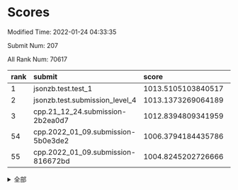 # Scores

Modified Time: 2022-01-24 04:33:35

Submit Num: 207

All Rank Num: 70617

| rank |               submit               |       score        |       sigma        | pk_num |
| :--- | :--------------------------------- | :----------------- | :----------------- | :----- |
| 1    | jsonzb.test.test_1                 | 1013.5105103840517 | 0.8097037095099945 | 1363   |
| 2    | jsonzb.test.submission_level_4     | 1013.1373269064189 | 0.8192575122969867 | 1363   |
| 3    | cpp.21_12_24.submission-2b2ea0d7   | 1012.8394809341959 | 0.8184154078829456 | 1362   |
| 54   | cpp.2022_01_09.submission-5b0e3de2 | 1006.3794184435786 | 0.7377004083862027 | 1364   |
| 55   | cpp.2022_01_09.submission-816672bd | 1004.8245202726666 | 0.7067404384081998 | 1366   |


<details>
<summary>全部</summary>

| rank |                 submit                 |       score        |       sigma        | pk_num |
| :--- | :------------------------------------- | :----------------- | :----------------- | :----- |
| 1    | jsonzb.test.test_1                     | 1013.5105103840517 | 0.8097037095099945 | 1363   |
| 2    | jsonzb.test.submission_level_4         | 1013.1373269064189 | 0.8192575122969867 | 1363   |
| 3    | cpp.21_12_24.submission-2b2ea0d7       | 1012.8394809341959 | 0.8184154078829456 | 1362   |
| 4    | gobigger.level_3.submission_level_3_25 | 1011.2705856999677 | 0.7757102572488287 | 1368   |
| 5    | gobigger.level_3.submission_level_3_38 | 1011.2103743966763 | 0.7979960782358556 | 1366   |
| 6    | gobigger.level_3.submission_level_3_30 | 1011.1100822206427 | 0.776194934727673  | 1359   |
| 7    | gobigger.level_3.submission_level_3_41 | 1011.0549629840189 | 0.7849819365129584 | 1366   |
| 8    | gobigger.level_3.submission_level_3_42 | 1011.0023695334871 | 0.753579255650559  | 1369   |
| 9    | gobigger.level_3.submission_level_3_16 | 1010.99763013155   | 0.7646393421070378 | 1367   |
| 10   | gobigger.level_3.submission_level_3_48 | 1010.924559024198  | 0.7705615743588464 | 1367   |
| 11   | gobigger.level_3.submission_level_3_31 | 1010.902673117516  | 0.7495916005320108 | 1357   |
| 12   | gobigger.level_3.submission_level_3_21 | 1010.8333097491869 | 0.7709542534292265 | 1361   |
| 13   | gobigger.level_3.submission_level_3_45 | 1010.8021649675596 | 0.7929949712112214 | 1359   |
| 14   | gobigger.level_3.submission_level_3_6  | 1010.8014182318182 | 0.7743231522351722 | 1370   |
| 15   | gobigger.level_3.submission_level_3_32 | 1010.7485822414359 | 0.7582705598860061 | 1364   |
| 16   | gobigger.level_3.submission_level_3_26 | 1010.7185683887031 | 0.7621327600709835 | 1364   |
| 17   | gobigger.level_3.submission_level_3_15 | 1010.7125094340851 | 0.7819274056543344 | 1362   |
| 18   | gobigger.level_3.submission_level_3_4  | 1010.6574036922959 | 0.7890754756621673 | 1365   |
| 19   | gobigger.level_3.submission_level_3_37 | 1010.6207149542385 | 0.7815124402220749 | 1370   |
| 20   | gobigger.level_3.submission_level_3_40 | 1010.6025332037773 | 0.7580410180359831 | 1367   |
| 21   | gobigger.level_3.submission_level_3_46 | 1010.5457438024299 | 0.7605923154409516 | 1366   |
| 22   | gobigger.level_3.submission_level_3_2  | 1010.4879386647611 | 0.7683437626613873 | 1361   |
| 23   | gobigger.level_3.submission_level_3_28 | 1010.4642663970442 | 0.7657693087341487 | 1371   |
| 24   | gobigger.level_3.submission_level_3_1  | 1010.461674968417  | 0.7740637029984293 | 1362   |
| 25   | gobigger.level_3.submission_level_3_17 | 1010.3449511410511 | 0.756818464001535  | 1363   |
| 26   | gobigger.level_3.submission_level_3_24 | 1010.3431385960469 | 0.768123007770569  | 1364   |
| 27   | gobigger.level_3.submission_level_3_3  | 1010.3212193213072 | 0.7562128642096417 | 1366   |
| 28   | gobigger.level_3.submission_level_3_10 | 1010.2500732492862 | 0.7563901403869796 | 1367   |
| 29   | gobigger.level_3.submission_level_3_36 | 1009.9164595786049 | 0.7705310985107513 | 1368   |
| 30   | gobigger.level_3.submission_level_3_0  | 1009.8074609559764 | 0.7401390297076162 | 1361   |
| 31   | gobigger.level_3.submission_level_3_29 | 1009.7835712227059 | 0.759852144553577  | 1367   |
| 32   | gobigger.level_3.submission_level_3_7  | 1009.7758284635489 | 0.77368237185701   | 1366   |
| 33   | gobigger.level_3.submission_level_3_27 | 1009.7055555683493 | 0.7592487828267264 | 1363   |
| 34   | gobigger.level_3.submission_level_3_49 | 1009.6734213154667 | 0.7831615714213731 | 1361   |
| 35   | gobigger.level_3.submission_level_3_22 | 1009.6018491476544 | 0.7718528777146204 | 1368   |
| 36   | gobigger.level_3.submission_level_3_43 | 1009.472440252378  | 0.757472826543126  | 1366   |
| 37   | gobigger.level_3.submission_level_3_13 | 1009.4207270338577 | 0.7507029161754585 | 1364   |
| 38   | gobigger.level_3.submission_level_3_39 | 1009.401389077091  | 0.766886066577663  | 1365   |
| 39   | gobigger.level_3.submission_level_3_47 | 1009.3936927429814 | 0.7467764067201473 | 1369   |
| 40   | gobigger.level_3.submission_level_3_19 | 1009.3864556762403 | 0.7489560578985034 | 1367   |
| 41   | gobigger.level_3.submission_level_3_44 | 1009.3850698432423 | 0.7529655324432245 | 1366   |
| 42   | gobigger.level_3.submission_level_3_14 | 1009.3847480549543 | 0.7520092308284592 | 1367   |
| 43   | gobigger.level_3.submission_level_3_8  | 1009.275330327597  | 0.7474396371664379 | 1360   |
| 44   | gobigger.level_3.submission_level_3_23 | 1009.1742655760258 | 0.7631461952944506 | 1363   |
| 45   | gobigger.level_3.submission_level_3_20 | 1009.0370241290243 | 0.7788487690133333 | 1358   |
| 46   | gobigger.level_3.submission_level_3_11 | 1009.0164292634225 | 0.7443128068963539 | 1367   |
| 47   | gobigger.level_3.submission_level_3_9  | 1008.8613570777427 | 0.7363003173134617 | 1365   |
| 48   | gobigger.level_3.submission_level_3_5  | 1008.8546396510541 | 0.7532736048735214 | 1361   |
| 49   | gobigger.level_3.submission_level_3_33 | 1008.7471121642996 | 0.7437713118690906 | 1368   |
| 50   | gobigger.level_3.submission_level_3_34 | 1008.7316676361186 | 0.7504096745513354 | 1365   |
| 51   | gobigger.level_3.submission_level_3_18 | 1008.4247179646648 | 0.7356169384246652 | 1365   |
| 52   | gobigger.level_3.submission_level_3_35 | 1008.4190517460333 | 0.7591242610200375 | 1365   |
| 53   | gobigger.level_3.submission_level_3_12 | 1007.988725124689  | 0.751675346627834  | 1364   |
| 54   | cpp.2022_01_09.submission-5b0e3de2     | 1006.3794184435786 | 0.7377004083862027 | 1364   |
| 55   | cpp.2022_01_09.submission-816672bd     | 1004.8245202726666 | 0.7067404384081998 | 1366   |
| 56   | gobigger.level_1.submission_level_1_49 | 1004.542645936604  | 0.7245313632254151 | 1366   |
| 57   | gobigger.level_1.submission_level_1_35 | 1004.5301475184674 | 0.7174258546759124 | 1362   |
| 58   | gobigger.level_1.submission_level_1_1  | 1004.4338038483515 | 0.7199389028800128 | 1361   |
| 59   | gobigger.level_1.submission_level_1_24 | 1004.4249798709307 | 0.7181838023392922 | 1367   |
| 60   | gobigger.level_1.submission_level_1_3  | 1004.4031648665596 | 0.7315216689579531 | 1361   |
| 61   | gobigger.level_1.submission_level_1_5  | 1004.2438351212944 | 0.7368545665349896 | 1362   |
| 62   | gobigger.level_1.submission_level_1_11 | 1004.0710232421537 | 0.7138544671325135 | 1370   |
| 63   | gobigger.level_1.submission_level_1_27 | 1003.8869839316612 | 0.7156286537058414 | 1365   |
| 64   | gobigger.level_1.submission_level_1_7  | 1003.8137354652484 | 0.7272266050019139 | 1363   |
| 65   | gobigger.level_1.submission_level_1_28 | 1003.754907384377  | 0.7217300134305783 | 1364   |
| 66   | gobigger.level_1.submission_level_1_41 | 1003.7050741952108 | 0.7168433514029109 | 1365   |
| 67   | gobigger.level_1.submission_level_1_34 | 1003.6825450313195 | 0.7259377240623089 | 1363   |
| 68   | gobigger.level_1.submission_level_1_16 | 1003.6393931168558 | 0.7174564335864149 | 1366   |
| 69   | gobigger.level_1.submission_level_1_44 | 1003.4812235646872 | 0.7275985555793617 | 1369   |
| 70   | gobigger.level_1.submission_level_1_17 | 1003.4741044937279 | 0.7051198049273442 | 1362   |
| 71   | gobigger.level_1.submission_level_1_23 | 1003.4561643562799 | 0.7137908745971239 | 1365   |
| 72   | gobigger.level_1.submission_level_1_32 | 1003.4036664897413 | 0.7194897454055279 | 1363   |
| 73   | gobigger.level_1.submission_level_1_39 | 1003.3645737099577 | 0.7095496277987162 | 1366   |
| 74   | gobigger.level_1.submission_level_1_45 | 1003.3364929007925 | 0.7139278444883911 | 1369   |
| 75   | gobigger.level_1.submission_level_1_38 | 1003.3318303849696 | 0.7135501893745105 | 1370   |
| 76   | gobigger.level_1.submission_level_1_4  | 1003.3268278805393 | 0.7164776361488875 | 1370   |
| 77   | gobigger.level_1.submission_level_1_22 | 1003.3190359795767 | 0.7078892709164555 | 1369   |
| 78   | gobigger.level_1.submission_level_1_21 | 1003.281048624876  | 0.7158916661314606 | 1369   |
| 79   | gobigger.level_1.submission_level_1_46 | 1003.2728477302137 | 0.7177882666939167 | 1359   |
| 80   | gobigger.level_1.submission_level_1_33 | 1003.2424975805626 | 0.7209224067590938 | 1366   |
| 81   | gobigger.level_1.submission_level_1_2  | 1003.229793878272  | 0.7123557628711038 | 1364   |
| 82   | gobigger.level_1.submission_level_1_40 | 1003.2137929333695 | 0.7273053744631839 | 1363   |
| 83   | gobigger.level_1.submission_level_1_0  | 1003.1473584932695 | 0.7148907851661683 | 1363   |
| 84   | gobigger.level_1.submission_level_1_30 | 1003.0765662405859 | 0.7215271056463286 | 1366   |
| 85   | gobigger.level_1.submission_level_1_42 | 1003.0588051715313 | 0.7153932902960284 | 1366   |
| 86   | gobigger.level_1.submission_level_1_26 | 1003.0470441400568 | 0.7180733196008787 | 1366   |
| 87   | gobigger.level_1.submission_level_1_9  | 1002.8808590702145 | 0.7121083216787273 | 1369   |
| 88   | gobigger.level_1.submission_level_1_31 | 1002.8782434148831 | 0.7090798341335097 | 1361   |
| 89   | gobigger.level_1.submission_level_1_19 | 1002.8473085141499 | 0.7142816513218789 | 1362   |
| 90   | gobigger.level_1.submission_level_1_8  | 1002.8095040272023 | 0.702872827833733  | 1359   |
| 91   | gobigger.level_1.submission_level_1_6  | 1002.7906839075922 | 0.7182630500363395 | 1364   |
| 92   | gobigger.level_1.submission_level_1_36 | 1002.7637399953351 | 0.7156219597810256 | 1362   |
| 93   | gobigger.level_1.submission_level_1_29 | 1002.7605011327646 | 0.7202602767086456 | 1357   |
| 94   | gobigger.level_1.submission_level_1_18 | 1002.7574921252522 | 0.7157704168232131 | 1364   |
| 95   | gobigger.level_1.submission_level_1_43 | 1002.6086501260091 | 0.7076183999436655 | 1366   |
| 96   | gobigger.level_1.submission_level_1_15 | 1002.5067712282037 | 0.7115948674681223 | 1367   |
| 97   | gobigger.level_1.submission_level_1_25 | 1002.488068056665  | 0.7150101306447424 | 1365   |
| 98   | gobigger.level_1.submission_level_1_14 | 1002.4353515782155 | 0.7320634102491048 | 1359   |
| 99   | gobigger.level_1.submission_level_1_10 | 1002.3865915578847 | 0.7179650037270469 | 1363   |
| 100  | gobigger.level_1.submission_level_1_37 | 1002.3248453922076 | 0.7233656734403272 | 1367   |
| 101  | gobigger.level_1.submission_level_1_20 | 1002.2335371823949 | 0.7028957133761576 | 1367   |
| 102  | gobigger.level_1.submission_level_1_13 | 1002.1438215756805 | 0.7095579966421839 | 1364   |
| 103  | gobigger.level_1.submission_level_1_48 | 1002.115786353106  | 0.7096208983191495 | 1358   |
| 104  | gobigger.level_1.submission_level_1_47 | 1001.9124310623903 | 0.7075637695943602 | 1365   |
| 105  | gobigger.level_1.submission_level_1_12 | 1001.6095433806694 | 0.7189038400249326 | 1365   |
| 106  | gobigger.random.submission_random_18   | 997.3348395841915  | 0.7164533464152184 | 1365   |
| 107  | gobigger.random.submission_random_5    | 997.1343997613566  | 0.7161372359349449 | 1363   |
| 108  | gobigger.random.submission_random_14   | 996.9761113594911  | 0.7003583940667368 | 1363   |
| 109  | gobigger.random.submission_random_44   | 996.667090053373   | 0.7022565395346747 | 1364   |
| 110  | gobigger.random.submission_random_27   | 996.6311394595833  | 0.7157968937336862 | 1363   |
| 111  | gobigger.random.submission_random_21   | 996.6022589500184  | 0.7006272101688099 | 1367   |
| 112  | gobigger.random.submission_random_1    | 996.5555449125405  | 0.7138287106722969 | 1360   |
| 113  | gobigger.random.submission_random_47   | 996.4505020864545  | 0.7077992481331378 | 1356   |
| 114  | gobigger.random.submission_random_22   | 996.4023779585564  | 0.7205256193746664 | 1366   |
| 115  | gobigger.random.submission_random_42   | 996.3981998763983  | 0.7072186459856458 | 1363   |
| 116  | gobigger.random.submission_random_15   | 996.3859888284336  | 0.7047683480435691 | 1362   |
| 117  | gobigger.random.submission_random_43   | 996.356650529136   | 0.7040750411859783 | 1368   |
| 118  | gobigger.random.submission_random_37   | 996.3298547309786  | 0.7039974557130569 | 1364   |
| 119  | gobigger.random.submission_random_13   | 996.2976446459513  | 0.7055167682243488 | 1358   |
| 120  | gobigger.random.submission_random_20   | 996.2897446702082  | 0.7154231048347335 | 1361   |
| 121  | gobigger.random.submission_random_28   | 996.2042774021638  | 0.7068428980503573 | 1363   |
| 122  | gobigger.random.submission_random_8    | 996.1493036782912  | 0.7055797971395085 | 1365   |
| 123  | gobigger.random.submission_random_41   | 996.0797886592154  | 0.7174288404716593 | 1366   |
| 124  | gobigger.random.submission_random_25   | 996.0494083896224  | 0.7175913964261218 | 1363   |
| 125  | gobigger.random.submission_random_29   | 996.0137427999673  | 0.7117747992695929 | 1370   |
| 126  | gobigger.random.submission_random_48   | 995.968055340457   | 0.7158008671992465 | 1370   |
| 127  | gobigger.random.submission_random_26   | 995.9341067508228  | 0.7079239249102922 | 1365   |
| 128  | gobigger.random.submission_random_0    | 995.8497493458092  | 0.7169913753143883 | 1365   |
| 129  | gobigger.random.submission_random_31   | 995.8400252121595  | 0.7094834597654321 | 1366   |
| 130  | gobigger.random.submission_random_16   | 995.8171406544847  | 0.7144043022883544 | 1364   |
| 131  | gobigger.random.submission_random_17   | 995.7841124601923  | 0.7164188512494419 | 1366   |
| 132  | gobigger.random.submission_random_24   | 995.7518099979098  | 0.7242070561615824 | 1366   |
| 133  | gobigger.random.submission_random_7    | 995.7235922711876  | 0.7286865758293737 | 1364   |
| 134  | gobigger.random.submission_random_38   | 995.7185287599777  | 0.7298332370724944 | 1361   |
| 135  | gobigger.random.submission_random_2    | 995.610101458989   | 0.7076900467680628 | 1372   |
| 136  | gobigger.random.submission_random_45   | 995.5324833009579  | 0.7145973963542208 | 1370   |
| 137  | gobigger.random.submission_random_46   | 995.5016003956945  | 0.7227951380151707 | 1370   |
| 138  | gobigger.random.submission_random_32   | 995.4867346094757  | 0.724269577351313  | 1361   |
| 139  | gobigger.random.submission_random_10   | 995.4799439950762  | 0.7023182242745285 | 1369   |
| 140  | gobigger.random.submission_random_4    | 995.3406038388936  | 0.6963870657020468 | 1367   |
| 141  | gobigger.random.submission_random_30   | 995.3392328109144  | 0.7198935408098461 | 1365   |
| 142  | gobigger.random.submission_random_9    | 995.3283500409053  | 0.7108271277712856 | 1368   |
| 143  | gobigger.random.submission_random_36   | 995.2964879774413  | 0.738307935639639  | 1363   |
| 144  | gobigger.random.submission_random_6    | 995.2803703127455  | 0.7269202246677274 | 1356   |
| 145  | gobigger.random.submission_random_49   | 995.1633462311813  | 0.7244959244805736 | 1366   |
| 146  | gobigger.random.submission_random_39   | 995.0409261367454  | 0.7172541945382426 | 1369   |
| 147  | gobigger.random.submission_random_34   | 995.0032521614087  | 0.7045190688473566 | 1369   |
| 148  | gobigger.random.submission_random_40   | 994.9925717438226  | 0.7197296139725022 | 1367   |
| 149  | gobigger.random.submission_random_23   | 994.9418880146152  | 0.7061489270084172 | 1359   |
| 150  | gobigger.random.submission_random_3    | 994.9024883703399  | 0.7098759400415915 | 1365   |
| 151  | gobigger.random.submission_random_11   | 994.8813200049866  | 0.7143834358012318 | 1362   |
| 152  | gobigger.random.submission_random_33   | 994.6099136786931  | 0.7190447132699224 | 1361   |
| 153  | gobigger.random.submission_random_12   | 994.3570051443821  | 0.722704002751316  | 1363   |
| 154  | gobigger.random.submission_random_19   | 994.263658537568   | 0.7143023202310114 | 1362   |
| 155  | gobigger.level_2.submission_level_2_17 | 994.1330656446179  | 0.7492224862365322 | 1367   |
| 156  | gobigger.random.submission_random_35   | 994.0773071981403  | 0.7339915558843216 | 1370   |
| 157  | gobigger.level_2.submission_level_2_48 | 993.7746718563393  | 0.7320430565398802 | 1366   |
| 158  | gobigger.level_2.submission_level_2_19 | 993.3212511725138  | 0.7361051393404103 | 1366   |
| 159  | gobigger.level_2.submission_level_2_7  | 992.9946802677506  | 0.7357757676502967 | 1366   |
| 160  | gobigger.level_2.submission_level_2_30 | 992.9819373193145  | 0.7467232369453909 | 1365   |
| 161  | gobigger.level_2.submission_level_2_16 | 992.947682839164   | 0.7323552332164047 | 1361   |
| 162  | gobigger.level_2.submission_level_2_31 | 992.9381633862247  | 0.7284778170139603 | 1360   |
| 163  | gobigger.level_2.submission_level_2_34 | 992.8247050140462  | 0.7370298504238949 | 1366   |
| 164  | gobigger.level_2.submission_level_2_25 | 992.8245465934948  | 0.7510497484757416 | 1369   |
| 165  | gobigger.level_2.submission_level_2_12 | 992.7995680579862  | 0.7425968236561472 | 1366   |
| 166  | gobigger.level_2.submission_level_2_15 | 992.7006631380299  | 0.7557937748107991 | 1364   |
| 167  | gobigger.level_2.submission_level_2_3  | 992.6977547540238  | 0.7506562249274406 | 1367   |
| 168  | gobigger.level_2.submission_level_2_45 | 992.695715331878   | 0.7631066662873834 | 1364   |
| 169  | gobigger.level_2.submission_level_2_47 | 992.6841120432681  | 0.7429244424202704 | 1365   |
| 170  | gobigger.level_2.submission_level_2_40 | 992.661644640933   | 0.738040458947025  | 1366   |
| 171  | gobigger.level_2.submission_level_2_38 | 992.6552928466925  | 0.7521033487943137 | 1364   |
| 172  | gobigger.level_2.submission_level_2_49 | 992.597678932886   | 0.7534086412607316 | 1364   |
| 173  | gobigger.level_2.submission_level_2_41 | 992.5868105681071  | 0.7263883216800245 | 1364   |
| 174  | gobigger.level_2.submission_level_2_13 | 992.5620845946337  | 0.7362658580607795 | 1366   |
| 175  | gobigger.level_2.submission_level_2_1  | 992.4811136471951  | 0.7696463907074638 | 1366   |
| 176  | gobigger.level_2.submission_level_2_6  | 992.3878982012237  | 0.738448373939516  | 1365   |
| 177  | gobigger.level_2.submission_level_2_21 | 992.3616981730983  | 0.7531027232503029 | 1365   |
| 178  | gobigger.level_2.submission_level_2_28 | 992.3507050220603  | 0.7457629561111189 | 1366   |
| 179  | gobigger.level_2.submission_level_2_35 | 992.2338964886663  | 0.7312137680442458 | 1360   |
| 180  | gobigger.level_2.submission_level_2_5  | 992.20999269025    | 0.737857280628521  | 1365   |
| 181  | gobigger.level_2.submission_level_2_4  | 992.1999702572863  | 0.7392395790037183 | 1367   |
| 182  | gobigger.level_2.submission_level_2_2  | 992.1356036250503  | 0.7695466783576448 | 1367   |
| 183  | gobigger.level_2.submission_level_2_46 | 992.1266078816192  | 0.7538685071005272 | 1366   |
| 184  | gobigger.level_2.submission_level_2_18 | 992.0626899707439  | 0.7446724929897668 | 1357   |
| 185  | gobigger.level_2.submission_level_2_9  | 992.0512698932379  | 0.7561815193526595 | 1358   |
| 186  | gobigger.level_2.submission_level_2_22 | 991.9738606684156  | 0.7341116888098027 | 1362   |
| 187  | gobigger.level_2.submission_level_2_20 | 991.8421609703707  | 0.7391507653582636 | 1363   |
| 188  | gobigger.level_2.submission_level_2_24 | 991.8058227389839  | 0.7577212087185166 | 1363   |
| 189  | gobigger.level_2.submission_level_2_42 | 991.8028782548369  | 0.7423955526423677 | 1362   |
| 190  | gobigger.level_2.submission_level_2_29 | 991.7253044066033  | 0.761958812141262  | 1367   |
| 191  | gobigger.level_2.submission_level_2_36 | 991.6980141644309  | 0.7377286393222899 | 1369   |
| 192  | gobigger.level_2.submission_level_2_14 | 991.6965038600445  | 0.7642611285230879 | 1364   |
| 193  | gobigger.level_2.submission_level_2_0  | 991.5780606325369  | 0.7560585952428421 | 1363   |
| 194  | gobigger.level_2.submission_level_2_44 | 991.300080283112   | 0.7486181194680007 | 1369   |
| 195  | gobigger.level_2.submission_level_2_10 | 991.1954938143512  | 0.7392717511488238 | 1368   |
| 196  | gobigger.level_2.submission_level_2_37 | 991.1744884980086  | 0.7529598311962606 | 1363   |
| 197  | gobigger.level_2.submission_level_2_32 | 991.085609918514   | 0.746201937025239  | 1365   |
| 198  | gobigger.level_2.submission_level_2_8  | 991.0358665886882  | 0.7612819686874601 | 1363   |
| 199  | gobigger.level_2.submission_level_2_23 | 991.0240551794355  | 0.7719102327928735 | 1362   |
| 200  | gobigger.level_2.submission_level_2_27 | 990.9505395904891  | 0.7522938928738507 | 1360   |
| 201  | gobigger.level_2.submission_level_2_26 | 990.8200226139519  | 0.7575144225494735 | 1365   |
| 202  | gobigger.level_2.submission_level_2_43 | 990.8142268512776  | 0.7636357165958413 | 1369   |
| 203  | gobigger.level_2.submission_level_2_39 | 990.6151327884857  | 0.7562375450336988 | 1365   |
| 204  | gobigger.level_2.submission_level_2_11 | 990.0383899381338  | 0.7638101084151077 | 1365   |
| 205  | gobigger.level_2.submission_level_2_33 | 989.2195433136022  | 0.7834083860840896 | 1362   |
| 206  | gobigger.none.submission_none_1        | 977.911182847129   | 1.3121124482137885 | 1365   |
| 207  | gobigger.none.submission_none_0        | 974.751713433077   | 1.5532327010006923 | 1366   |

</details>
